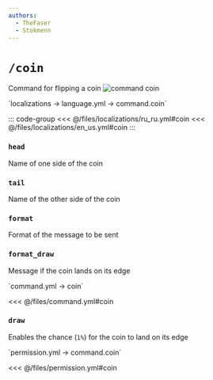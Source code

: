 ```yaml
---
authors:
  - TheFaser
  - Stokmenn
---
```


# `/coin`

Command for flipping a coin
![command coin](/commandcoin.png)

[//]: # (localization)
<!--@include: @/parts/words.md#localization--> 
<!--@include: @/parts/words.md#path--> `localizations → language.yml → command.coin`

<!--@include: @/parts/words.md#default--> 

::: code-group
<<< @/files/localizations/ru_ru.yml#coin
<<< @/files/localizations/en_us.yml#coin
:::

### `head`

Name of one side of the coin

### `tail`

Name of the other side of the coin

### `format`

Format of the message to be sent

### `format_draw`

Message if the coin lands on its edge

[//]: # (command.yml)
<!--@include: @/parts/words.md#setting-->
<!--@include: @/parts/words.md#path--> `command.yml → coin`

<!--@include: @/parts/words.md#default-->
<<< @/files/command.yml#coin

<!--@include: @/parts/enable.md-->

### `draw`

Enables the chance (`1%`) for the coin to land on its edge

<!--@include: @/parts/range.md-->
<!--@include: @/parts/aliases.md-->
<!--@include: @/parts/destination.md-->
<!--@include: @/parts/cooldown.md-->
<!--@include: @/parts/sound.md-->

[//]: # (permission.yml)
<!--@include: @/parts/words.md#permission-->
<!--@include: @/parts/words.md#path--> `permission.yml → command.coin`

<!--@include: @/parts/words.md#default-->
<<< @/files/permission.yml#coin

<!--@include: @/parts/permission/permissionTier3.md-->
<!--@include: @/parts/permission/cooldown.md-->
<!--@include: @/parts/permission/sound.md-->